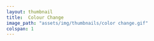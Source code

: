```yaml
---
layout: thumbnail
title:  Colour Change
image_path: "assets/img/thumbnails/color change.gif"
colspan: 1
---
```


